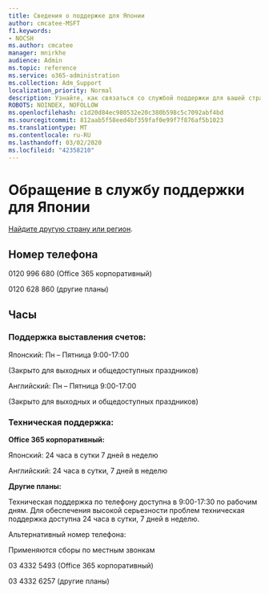 ```yaml
---
title: Сведения о поддержке для Японии
author: cmcatee-MSFT
f1.keywords:
- NOCSH
ms.author: cmcatee
manager: mnirkhe
audience: Admin
ms.topic: reference
ms.service: o365-administration
ms.collection: Adm_Support
localization_priority: Normal
description: Узнайте, как связаться со службой поддержки для вашей страны или региона.
ROBOTS: NOINDEX, NOFOLLOW
ms.openlocfilehash: c1d20d84ec980532e20c380b598c5c7092abf4bd
ms.sourcegitcommit: 812aab5f58eed4bf359faf0e99f7f876af5b1023
ms.translationtype: MT
ms.contentlocale: ru-RU
ms.lasthandoff: 03/02/2020
ms.locfileid: "42358210"
---
```

# <a name="contact-support-for-japan"></a>Обращение в службу поддержки для Японии

[Найдите другую страну или регион](../contact-support-for-business-products.md).

## <a name="phone-number"></a>Номер телефона
0120 996 680 (Office 365 корпоративный)

0120 628 860 (другие планы)

## <a name="hours"></a>Часы
### <a name="billing-support"></a>Поддержка выставления счетов:

Японский: Пн – Пятница 9:00-17:00

(Закрыто для выходных и общедоступных праздников)

Английский: Пн – Пятница 9:00-17:00

(Закрыто для выходных и общедоступных праздников)

### <a name="technical-support"></a>Техническая поддержка:

**Office 365 корпоративный:**

Японский: 24 часа в сутки 7 дней в неделю

Английский: 24 часа в сутки, 7 дней в неделю

**Другие планы:**

Техническая поддержка по телефону доступна в 9:00-17:30 по рабочим дням. Для обеспечения высокой серьезности проблем техническая поддержка доступна 24 часа в сутки, 7 дней в неделю.

Альтернативный номер телефона:

Применяются сборы по местным звонкам

03 4332 5493 (Office 365 корпоративный)

03 4332 6257 (другие планы)
